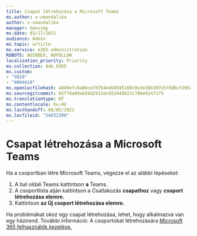 ```yaml
---
title: Csapat létrehozása a Microsoft Teams
ms.author: v-smandalika
author: v-smandalika
manager: dansimp
ms.date: 03/17/2021
audience: Admin
ms.topic: article
ms.service: o365-administration
ROBOTS: NOINDEX, NOFOLLOW
localization_priority: Priority
ms.collection: Adm_O365
ms.custom:
- "9828"
- "9004618"
ms.openlocfilehash: 4889efc0a86ce7d7b4eeb8595160c0e3e3bb397e5f0d6c5395a54daece512465
ms.sourcegitcommit: b5f7da89a650d2915dc652449623c78be6247175
ms.translationtype: HT
ms.contentlocale: hu-HU
ms.lasthandoff: 08/05/2021
ms.locfileid: "54032200"
---
```

# <a name="create-a-team-in-microsoft-teams"></a>Csapat létrehozása a Microsoft Teams

Ha a csoportban létre Microsoft Teams, végezze el az alábbi lépéseket:

1. A bal oldali Teams kattintson **a** Teams.
2. A csoportlista alján kattintson a Csatlakozás **csapathoz** vagy **csoport létrehozása elemre.**
3. Kattintson **az Új csoport létrehozása elemre.**

Ha problémákat okoz egy csapat létrehozása, lehet, hogy alkalmazva van egy házirend. További információ: A csoportokat létrehozására [Microsoft 365 felhasználók kezelése.](https://docs.microsoft.com/microsoft-365/solutions/manage-creation-of-groups)